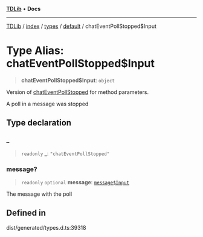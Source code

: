 [**TDLib**](../../../../../../README.md) • **Docs**

***

[TDLib](../../../../../../modules.md) / [index](../../../../../README.md) / [types](../../../README.md) / [default](../README.md) / chatEventPollStopped$Input

# Type Alias: chatEventPollStopped$Input

> **chatEventPollStopped$Input**: `object`

Version of [chatEventPollStopped](chatEventPollStopped.md) for method parameters.

A poll in a message was stopped

## Type declaration

### \_

> `readonly` **\_**: `"chatEventPollStopped"`

### message?

> `readonly` `optional` **message**: [`message$Input`](message$Input-1.md)

The message with the poll

## Defined in

dist/generated/types.d.ts:39318
